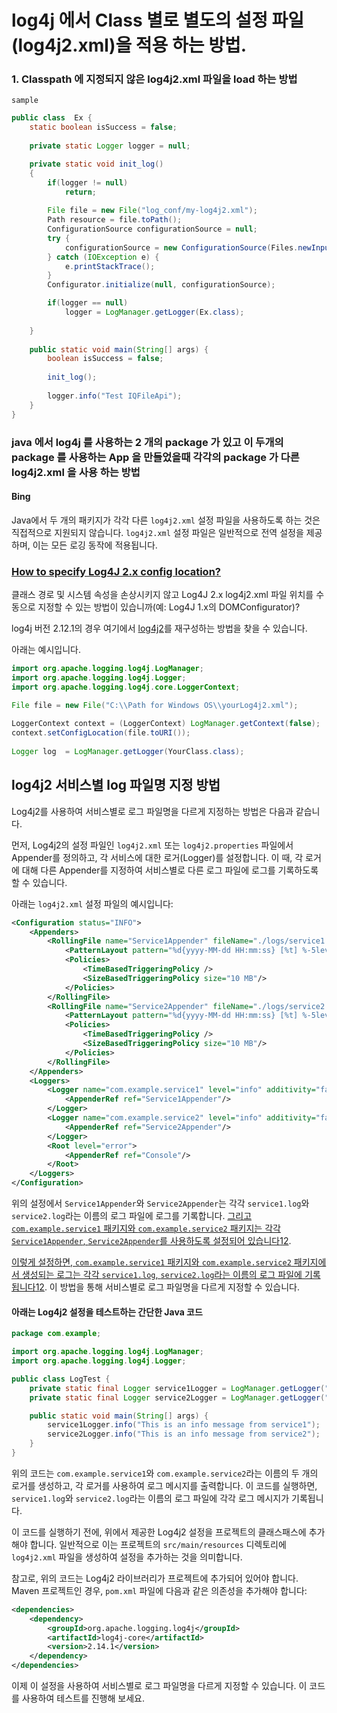 # log4j 에서 Class 별로 별도의 설정 파일(log4j2.xml)을 적용 하는 방법.



### 1. Classpath 에 지정되지 않은 log4j2.xml 파일을 load 하는 방법

`sample`

``` java
public class  Ex {
    static boolean isSuccess = false;
    
    private static Logger logger = null;

    private static void init_log()
    {
    	if(logger != null)
    		return;
    	
        File file = new File("log_conf/my-log4j2.xml");
        Path resource = file.toPath();
        ConfigurationSource configurationSource = null;
		try {
			configurationSource = new ConfigurationSource(Files.newInputStream(resource));
		} catch (IOException e) {
			e.printStackTrace();
		}
        Configurator.initialize(null, configurationSource);

		if(logger == null)
			logger = LogManager.getLogger(Ex.class);
    	
    }
 
	public static void main(String[] args) {
		boolean isSuccess = false;
		
		init_log();
		
		logger.info("Test IQFileApi");
    }
}
```





### java 에서 log4j 를 사용하는 2 개의 package 가 있고 이 두개의 package 를 사용하는 App 을 만들었을때  각각의 package 가 다른 log4j2.xml 을 사용 하는 방법



#### Bing

Java에서 두 개의 패키지가 각각 다른 `log4j2.xml` 설정 파일을 사용하도록 하는 것은 직접적으로 지원되지 않습니다. `log4j2.xml` 설정 파일은 일반적으로 전역 설정을 제공하며, 이는 모든 로깅 동작에 적용됩니다.



### [How to specify Log4J 2.x config location?](https://stackoverflow.com/questions/16716556/how-to-specify-log4j-2-x-config-location)

클래스 경로 및 시스템 속성을 손상시키지 않고 Log4J 2.x log4j2.xml 파일 위치를 수동으로 지정할 수 있는 방법이 있습니까(예: Log4J 1.x의 DOMConfigurator)?



log4j 버전 2.12.1의 경우 여기에서 [log4j2](http://for%20log4j%20version%202.12.1%2C%20you%20can%20find%20how%20to%20reconfigure%20log4j2%20on%20https//logging.apache.org/log4j/2.x/faq.html#reconfig_from_code%20Below%20is%20an%20example)를 재구성하는 방법을 찾을 수 있습니다.

아래는 예시입니다.

``` java
import org.apache.logging.log4j.LogManager;
import org.apache.logging.log4j.Logger;
import org.apache.logging.log4j.core.LoggerContext;

File file = new File("C:\\Path for Windows OS\\yourLog4j2.xml");
    
LoggerContext context = (LoggerContext) LogManager.getContext(false);
context.setConfigLocation(file.toURI());
    
Logger log  = LogManager.getLogger(YourClass.class);
```



## log4j2 서비스별 log 파일명 지정 방법

Log4j2를 사용하여 서비스별로 로그 파일명을 다르게 지정하는 방법은 다음과 같습니다.

먼저, Log4j2의 설정 파일인 `log4j2.xml` 또는 `log4j2.properties` 파일에서 Appender를 정의하고, 각 서비스에 대한 로거(Logger)를 설정합니다. 이 때, 각 로거에 대해 다른 Appender를 지정하여 서비스별로 다른 로그 파일에 로그를 기록하도록 할 수 있습니다.

아래는 `log4j2.xml` 설정 파일의 예시입니다:

``` xml
<Configuration status="INFO">
    <Appenders>
        <RollingFile name="Service1Appender" fileName="./logs/service1.log" filePattern="./logs/service1-%d{yyyy-MM-dd}-%i.log">
            <PatternLayout pattern="%d{yyyy-MM-dd HH:mm:ss} [%t] %-5level %logger{36} - %msg%n"/>
            <Policies>
                <TimeBasedTriggeringPolicy />
                <SizeBasedTriggeringPolicy size="10 MB"/>
            </Policies>
        </RollingFile>
        <RollingFile name="Service2Appender" fileName="./logs/service2.log" filePattern="./logs/service2-%d{yyyy-MM-dd}-%i.log">
            <PatternLayout pattern="%d{yyyy-MM-dd HH:mm:ss} [%t] %-5level %logger{36} - %msg%n"/>
            <Policies>
                <TimeBasedTriggeringPolicy />
                <SizeBasedTriggeringPolicy size="10 MB"/>
            </Policies>
        </RollingFile>
    </Appenders>
    <Loggers>
        <Logger name="com.example.service1" level="info" additivity="false">
            <AppenderRef ref="Service1Appender"/>
        </Logger>
        <Logger name="com.example.service2" level="info" additivity="false">
            <AppenderRef ref="Service2Appender"/>
        </Logger>
        <Root level="error">
            <AppenderRef ref="Console"/>
        </Root>
    </Loggers>
</Configuration>

```

위의 설정에서 `Service1Appender`와 `Service2Appender`는 각각 `service1.log`와 `service2.log`라는 이름의 로그 파일에 로그를 기록합니다. [그리고 `com.example.service1` 패키지와 `com.example.service2` 패키지는 각각 `Service1Appender`, `Service2Appender`를 사용하도록 설정되어 있습니다](https://velog.io/@bread_dd/Log4j-2-제대로-사용하기)[1](https://velog.io/@bread_dd/Log4j-2-제대로-사용하기)[2](https://velog.io/@zzarbttoo/로그log4j2를-이용해-특정-파일에-로그-기록을-모아보았다).

[이렇게 설정하면, `com.example.service1` 패키지와 `com.example.service2` 패키지에서 생성되는 로그는 각각 `service1.log`, `service2.log`라는 이름의 로그 파일에 기록됩니다](https://velog.io/@bread_dd/Log4j-2-제대로-사용하기)[1](https://velog.io/@bread_dd/Log4j-2-제대로-사용하기)[2](https://velog.io/@zzarbttoo/로그log4j2를-이용해-특정-파일에-로그-기록을-모아보았다). 이 방법을 통해 서비스별로 로그 파일명을 다르게 지정할 수 있습니다.



#### 아래는 Log4j2 설정을 테스트하는 간단한 Java 코드

``` java
package com.example;

import org.apache.logging.log4j.LogManager;
import org.apache.logging.log4j.Logger;

public class LogTest {
    private static final Logger service1Logger = LogManager.getLogger("com.example.service1");
    private static final Logger service2Logger = LogManager.getLogger("com.example.service2");

    public static void main(String[] args) {
        service1Logger.info("This is an info message from service1");
        service2Logger.info("This is an info message from service2");
    }
}

```

위의 코드는 `com.example.service1`와 `com.example.service2`라는 이름의 두 개의 로거를 생성하고, 각 로거를 사용하여 로그 메시지를 출력합니다. 이 코드를 실행하면, `service1.log`와 `service2.log`라는 이름의 로그 파일에 각각 로그 메시지가 기록됩니다.

이 코드를 실행하기 전에, 위에서 제공한 Log4j2 설정을 프로젝트의 클래스패스에 추가해야 합니다. 일반적으로 이는 프로젝트의 `src/main/resources` 디렉토리에 `log4j2.xml` 파일을 생성하여 설정을 추가하는 것을 의미합니다.

참고로, 위의 코드는 Log4j2 라이브러리가 프로젝트에 추가되어 있어야 합니다. Maven 프로젝트인 경우, `pom.xml` 파일에 다음과 같은 의존성을 추가해야 합니다:

``` xml
<dependencies>
    <dependency>
        <groupId>org.apache.logging.log4j</groupId>
        <artifactId>log4j-core</artifactId>
        <version>2.14.1</version>
    </dependency>
</dependencies>

```

이제 이 설정을 사용하여 서비스별로 로그 파일명을 다르게 지정할 수 있습니다. 이 코드를 사용하여 테스트를 진행해 보세요.
